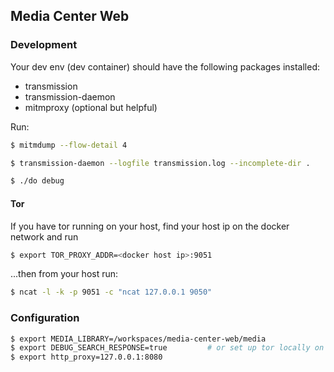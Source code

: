## Media Center Web

### Development

Your dev env (dev container) should have the following packages installed:
- transmission
- transmission-daemon
- mitmproxy (optional but helpful)

Run:

```bash
$ mitmdump --flow-detail 4
```

```bash
$ transmission-daemon --logfile transmission.log --incomplete-dir .
```

```bash
$ ./do debug
```
#### Tor

If you have tor running on your host, find your host ip on the docker network and run
```bash
$ export TOR_PROXY_ADDR=<docker host ip>:9051
```
...then from your host run:
```bash
$ ncat -l -k -p 9051 -c "ncat 127.0.0.1 9050"
```

### Configuration

```bash
$ export MEDIA_LIBRARY=/workspaces/media-center-web/media
$ export DEBUG_SEARCH_RESPONSE=true         # or set up tor locally on port 9050
$ export http_proxy=127.0.0.1:8080
```